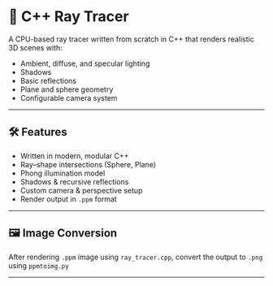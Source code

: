 # 🎯 C++ Ray Tracer

A CPU-based ray tracer written from scratch in C++ that renders realistic 3D scenes with:
- Ambient, diffuse, and specular lighting
- Shadows
- Basic reflections
- Plane and sphere geometry
- Configurable camera system

---

## 🛠️ Features

- Written in modern, modular C++
- Ray–shape intersections (Sphere, Plane)
- Phong illumination model
- Shadows & recursive reflections
- Custom camera & perspective setup
- Render output in `.ppm` format

---

## 🖼 Image Conversion

After rendering `.ppm` image using `ray_tracer.cpp`, convert the output to `.png` using `ppmtoimg.py`

---